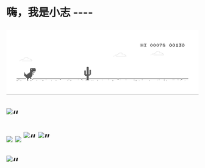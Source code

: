 <h1 align =“ center”>嗨，我是小志</ h1>
----

![](https://github.com/swallown1/swallown1/blob/master/asset/dino.gif)

<p align =“ left”> <img src =“ https://komarev.com/ghpvc/?username=swallown1” alt =“ swallown1“ /> </ p>

<p align =” left“> <img src =” https://devicons.github.io/devicon/devicon.git/icons/vuejs/vuejs-original-wordmark.svg“替代=“ vuejs” width =“ 20” height =“ 20” /> <img src =“ https://devicons.github.io/devicon/devicon.git/icons/html5/html5-original-wordmark.svg”替代=“ html5” width =“ 20” height =“ 20” /> <img src =“ https://devicons.github.io/devicon/devicon.git/icons/javascript/javascript-original.svg” alt =“ javascript“ width =” 20“ height =” 20“ /> <img src =” https：// devicons。github.io/devicon/devicon.git/icons/nodejs/nodejs-original-wordmark.svg“ alt =” nodejs“ width =” 20“ height =” 20“ /> </ p><p align =“ center”> <img src =“ https://github-readme-stats.vercel.app/api?username=swallown1&show_icons=true” alt =“ swallown1” /> </ p>

